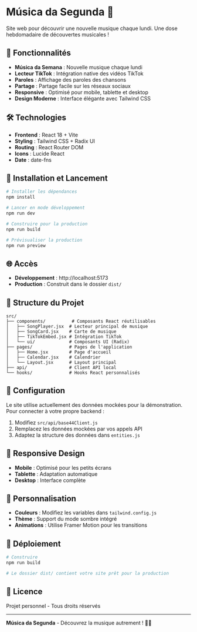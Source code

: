 # Música da Segunda 🎵

Site web pour découvrir une nouvelle musique chaque lundi. Une dose hebdomadaire de découvertes musicales !

## 🚀 Fonctionnalités

- **Música da Semana** : Nouvelle musique chaque lundi
- **Lecteur TikTok** : Intégration native des vidéos TikTok
- **Paroles** : Affichage des paroles des chansons
- **Partage** : Partage facile sur les réseaux sociaux
- **Responsive** : Optimisé pour mobile, tablette et desktop
- **Design Moderne** : Interface élégante avec Tailwind CSS

## 🛠️ Technologies

- **Frontend** : React 18 + Vite
- **Styling** : Tailwind CSS + Radix UI
- **Routing** : React Router DOM
- **Icons** : Lucide React
- **Date** : date-fns

## 📱 Installation et Lancement

```bash
# Installer les dépendances
npm install

# Lancer en mode développement
npm run dev

# Construire pour la production
npm run build

# Prévisualiser la production
npm run preview
```

## 🌐 Accès

- **Développement** : http://localhost:5173
- **Production** : Construit dans le dossier `dist/`

## 🎯 Structure du Projet

```
src/
├── components/          # Composants React réutilisables
│   ├── SongPlayer.jsx  # Lecteur principal de musique
│   ├── SongCard.jsx    # Carte de musique
│   ├── TikTokEmbed.jsx # Intégration TikTok
│   └── ui/             # Composants UI (Radix)
├── pages/              # Pages de l'application
│   ├── Home.jsx        # Page d'accueil
│   ├── Calendar.jsx    # Calendrier
│   └── Layout.jsx      # Layout principal
├── api/                # Client API local
└── hooks/              # Hooks React personnalisés
```

## 🔧 Configuration

Le site utilise actuellement des données mockées pour la démonstration. Pour connecter à votre propre backend :

1. Modifiez `src/api/base44Client.js`
2. Remplacez les données mockées par vos appels API
3. Adaptez la structure des données dans `entities.js`

## 📱 Responsive Design

- **Mobile** : Optimisé pour les petits écrans
- **Tablette** : Adaptation automatique
- **Desktop** : Interface complète

## 🎨 Personnalisation

- **Couleurs** : Modifiez les variables dans `tailwind.config.js`
- **Thème** : Support du mode sombre intégré
- **Animations** : Utilise Framer Motion pour les transitions

## 🚀 Déploiement

```bash
# Construire
npm run build

# Le dossier dist/ contient votre site prêt pour la production
```

## 📄 Licence

Projet personnel - Tous droits réservés

---

**Música da Segunda** - Découvrez la musique autrement ! 🎵✨